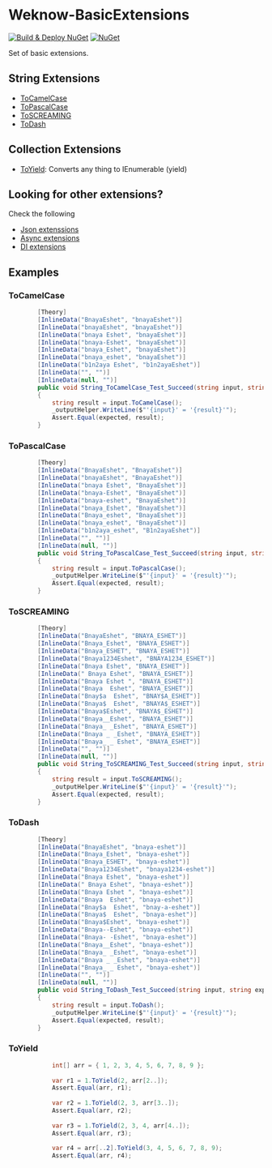 # Weknow-BasicExtensions 
[![Build & Deploy NuGet](https://github.com/weknow-network/Weknow-BasicExtensions/actions/workflows/Deploy.yml/badge.svg)](https://github.com/weknow-network/Weknow-BasicExtensions/actions/workflows/Deploy.yml)
[![NuGet](https://img.shields.io/nuget/v/Weknow-BasicExtensions.svg)](https://www.nuget.org/packages/Weknow-BasicExtensions/) 

Set of basic extensions. 

## String Extensions
- [ToCamelCase](#ToCamelCase) 
- [ToPascalCase](#ToPascalCase)
- [ToSCREAMING](ToSCREAMING)
- [ToDash](#ToDash)

## Collection Extensions
- [ToYield](#ToYield): Converts any thing to IEnumerable (yield)

## Looking for other extensions?
Check the following
- [Json extenssions](https://github.com/weknow-network/Weknow-Json-Extensions)
- [Async extensions](https://github.com/weknow-network/Bnaya.CSharp.AsyncExtensions)
- [DI extensions](https://github.com/weknow-network/Weknow-DI-Extensions)

## Examples

### ToCamelCase

```cs
        [Theory]
        [InlineData("BnayaEshet", "bnayaEshet")]
        [InlineData("bnayaEshet", "bnayaEshet")]
        [InlineData("bnaya Eshet", "bnayaEshet")]
        [InlineData("bnaya-Eshet", "bnayaEshet")]
        [InlineData("bnaya_Eshet", "bnayaEshet")]
        [InlineData("bnaya_eshet", "bnayaEshet")]
        [InlineData("b1n2aya Eshet", "b1n2ayaEshet")]
        [InlineData("", "")]
        [InlineData(null, "")]
        public void String_ToCamelCase_Test_Succeed(string input, string expected)
        {
            string result = input.ToCamelCase();
            _outputHelper.WriteLine($"'{input}' = '{result}'");
            Assert.Equal(expected, result);
        }
```

### ToPascalCase

```cs
        [Theory]
        [InlineData("BnayaEshet", "BnayaEshet")]
        [InlineData("bnayaEshet", "BnayaEshet")]
        [InlineData("bnaya Eshet", "BnayaEshet")]
        [InlineData("bnaya-Eshet", "BnayaEshet")]
        [InlineData("bnaya-eshet", "BnayaEshet")]
        [InlineData("bnaya_Eshet", "BnayaEshet")]
        [InlineData("Bnaya_eshet", "BnayaEshet")]
        [InlineData("bnaya_eshet", "BnayaEshet")]
        [InlineData("b1n2aya_eshet", "B1n2ayaEshet")]
        [InlineData("", "")]
        [InlineData(null, "")]
        public void String_ToPascalCase_Test_Succeed(string input, string expected)
        {
            string result = input.ToPascalCase();
            _outputHelper.WriteLine($"'{input}' = '{result}'");
            Assert.Equal(expected, result);
        }
```

### ToSCREAMING

```cs
        [Theory]
        [InlineData("BnayaEshet", "BNAYA_ESHET")]
        [InlineData("Bnaya_Eshet", "BNAYA_ESHET")]
        [InlineData("Bnaya_ESHET", "BNAYA_ESHET")]
        [InlineData("Bnaya1234Eshet", "BNAYA1234_ESHET")]
        [InlineData("Bnaya Eshet", "BNAYA_ESHET")]
        [InlineData(" Bnaya Eshet", "BNAYA_ESHET")]
        [InlineData("Bnaya Eshet ", "BNAYA_ESHET")]
        [InlineData("Bnaya  Eshet", "BNAYA_ESHET")]
        [InlineData("Bnay$a  Eshet", "BNAY$A_ESHET")]
        [InlineData("Bnaya$  Eshet", "BNAYA$_ESHET")]
        [InlineData("Bnaya$Eshet", "BNAYA$_ESHET")]
        [InlineData("Bnaya__Eshet", "BNAYA_ESHET")]
        [InlineData("Bnaya_ _Eshet", "BNAYA_ESHET")]
        [InlineData("Bnaya _ _Eshet", "BNAYA_ESHET")]
        [InlineData("Bnaya_ _ Eshet", "BNAYA_ESHET")]
        [InlineData("", "")]
        [InlineData(null, "")]
        public void String_ToSCREAMING_Test_Succeed(string input, string expected)
        {
            string result = input.ToSCREAMING();
            _outputHelper.WriteLine($"'{input}' = '{result}'");
            Assert.Equal(expected, result);
        }
```

### ToDash

```cs
        [Theory]
        [InlineData("BnayaEshet", "bnaya-eshet")]
        [InlineData("Bnaya_Eshet", "bnaya-eshet")]
        [InlineData("Bnaya_ESHET", "bnaya-eshet")]
        [InlineData("Bnaya1234Eshet", "bnaya1234-eshet")]
        [InlineData("Bnaya Eshet", "bnaya-eshet")]
        [InlineData(" Bnaya Eshet", "bnaya-eshet")]
        [InlineData("Bnaya Eshet ", "bnaya-eshet")]
        [InlineData("Bnaya  Eshet", "bnaya-eshet")]
        [InlineData("Bnay$a  Eshet", "bnay-a-eshet")]
        [InlineData("Bnaya$  Eshet", "bnaya-eshet")]
        [InlineData("Bnaya$Eshet", "bnaya-eshet")]
        [InlineData("Bnaya--Eshet", "bnaya-eshet")]
        [InlineData("Bnaya- -Eshet", "bnaya-eshet")]
        [InlineData("Bnaya__Eshet", "bnaya-eshet")]
        [InlineData("Bnaya_ _Eshet", "bnaya-eshet")]
        [InlineData("Bnaya _ _Eshet", "bnaya-eshet")]
        [InlineData("Bnaya_ _ Eshet", "bnaya-eshet")]
        [InlineData("", "")]
        [InlineData(null, "")]
        public void String_ToDash_Test_Succeed(string input, string expected)
        {
            string result = input.ToDash();
            _outputHelper.WriteLine($"'{input}' = '{result}'");
            Assert.Equal(expected, result);
        }
```


### ToYield

```cs
            int[] arr = { 1, 2, 3, 4, 5, 6, 7, 8, 9 };
            
            var r1 = 1.ToYield(2, arr[2..]);
            Assert.Equal(arr, r1);
            
            var r2 = 1.ToYield(2, 3, arr[3..]);
            Assert.Equal(arr, r2);
            
            var r3 = 1.ToYield(2, 3, 4, arr[4..]);
            Assert.Equal(arr, r3);
            
            var r4 = arr[..2].ToYield(3, 4, 5, 6, 7, 8, 9);
            Assert.Equal(arr, r4);
```
